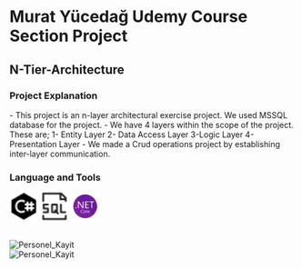 # Murat Yücedağ Udemy Course Section Project 
## N-Tier-Architecture

<h3>Project Explanation</h3>
- This project is an n-layer architectural exercise project. We used MSSQL database for the project.
- We have 4 layers within the scope of the project. These are;
1- Entity Layer
2- Data Access Layer
3-Logic Layer
4-Presentation Layer
- We made a Crud operations project by establishing inter-layer communication.

<h3>Language and Tools</h3>
<p>
  <a target="_blank"  rel="noreferrer">   
  <img
  src=".\assets\c_sharp_icon.png"
  alt="C#"
  width="50"  height="50"> 
  </a>
  <a target="_blank"  rel="noreferrer"> 
  <img
  src="assets/database_icon.png"
  alt="sql"
  width="50"  height="50">
    </a>
  <a target="_blank"  rel="noreferrer"> 
  <img
  src="assets\NET_Framework.png"
  alt="C#"
  width="50"  height="50">
  </a>
</p>

<br>
  <img
  src="assets/1"
  alt="Personel_Kayit"
  style="display: inline-block; margin: 0 auto; max-width: 300px"><br>
  <img
  src="assets/2"
  alt="Personel_Kayit"
  style="display: inline-block; margin: 0 auto; max-width: 300px">
  <br>
